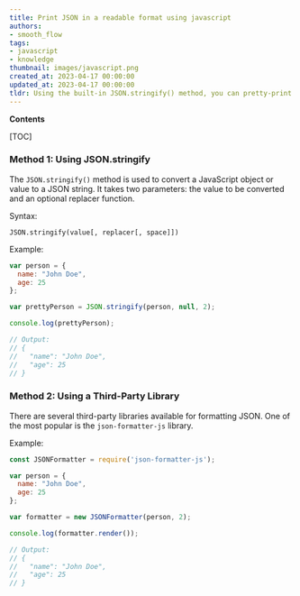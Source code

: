 ```yaml
---
title: Print JSON in a readable format using javascript
authors:
- smooth_flow
tags:
- javascript
- knowledge
thumbnail: images/javascript.png
created_at: 2023-04-17 00:00:00
updated_at: 2023-04-17 00:00:00
tldr: Using the built-in JSON.stringify() method, you can pretty-print JSON in JavaScript.
---
```


**Contents**

[TOC]

### Method 1: Using JSON.stringify

The `JSON.stringify()` method is used to convert a JavaScript object or value to a JSON string. It takes two parameters: the value to be converted and an optional replacer function.

Syntax:

```
JSON.stringify(value[, replacer[, space]])
```

Example:

```js
var person = {
  name: "John Doe",
  age: 25
};

var prettyPerson = JSON.stringify(person, null, 2);

console.log(prettyPerson);

// Output:
// {
//   "name": "John Doe",
//   "age": 25
// }
```

### Method 2: Using a Third-Party Library

There are several third-party libraries available for formatting JSON. One of the most popular is the `json-formatter-js` library.

Example:

```js
const JSONFormatter = require('json-formatter-js');

var person = {
  name: "John Doe",
  age: 25
};

var formatter = new JSONFormatter(person, 2);

console.log(formatter.render());

// Output:
// {
//   "name": "John Doe",
//   "age": 25
// }
```
